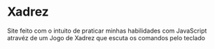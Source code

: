 # Xadrez
Site feito com o intuito de praticar minhas habilidades com JavaScript atravéz de um Jogo de Xadrez que escuta os comandos pelo teclado
